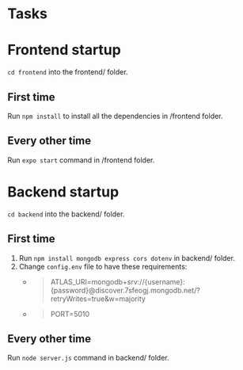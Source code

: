 # Tasks

# Frontend startup
`cd frontend` into the frontend/ folder.
## First time
Run `npm install` to install all the dependencies in /frontend folder.
## Every other time
Run `expo start` command in /frontend folder.

# Backend startup
`cd backend` into the backend/ folder.
## First time
1. Run `npm install mongodb express cors dotenv` in backend/ folder.
2. Change `config.env` file to have these requirements:
    * > ATLAS_URI=mongodb+srv://{username}:{password}@discover.7sfeogj.mongodb.net/?retryWrites=true&w=majority
    * > PORT=5010
## Every other time
Run `node server.js` command in backend/ folder.